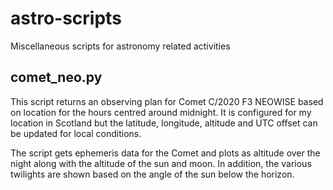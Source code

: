 # astro-scripts
Miscellaneous scripts for astronomy related activities

## comet_neo.py

This script returns an observing plan for Comet C/2020 F3 NEOWISE based on location for the hours centred around midnight. It is configured for my location in Scotland but the latitude, longitude, altitude and UTC offset can be updated for local conditions.

The script gets ephemeris data for the Comet and plots as altitude over the night along with the altitude of the sun and moon. In addition, the various twilights are shown based on the angle of the sun below the horizon.
